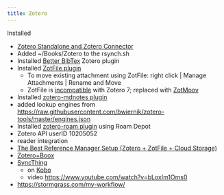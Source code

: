 ```yaml
---
title: Zotero
---
```

Installed
- [Zotero Standalone and Zotero Connector](https://www.researchgate.net/deref/https%3A%2F%2Fwww.zotero.org%2Fdownload%2F)
- Added ~/Books/Zotero to the rsynch.sh
- Installed [Better BibTex](https://retorque.re/zotero-better-bibtex/) Zotero plugin
- Installed [ZotFile plugin](http://zotfile.com/)
	- To move existing attachment using ZotFile: right click | Manage Attachments | Rename and Move
	- ZotFile is [incompatible](https://forums.zotero.org/discussion/116679/zotero-7-and-zotfile) with Zotero 7; replaced with [ZotMoov](https://github.com/wileyyugioh/zotmoov)
- Installed [zotero-mdnotes plugin](https://github.com/argenos/zotero-mdnotes)
- added lookup engines from https://raw.githubusercontent.com/bwiernik/zotero-tools/master/engines.json
- Installed [zotero-roam plugin](https://alix-lahuec.gitbook.io/zotero-roam) using Roam Depot
- Zotero API userID 10205052 
- reader integration
- [The Best Reference Manager Setup (Zotero + ZotFile + Cloud Storage)](https://www.researchgate.net/publication/325828616_Tutorial_The_Best_Reference_Manager_Setup_Zotero_ZotFile_Cloud_Storage)
- [Zotero+Boox](https://www.youtube.com/watch?v=bLoxIm1Oms0)
- [SyncThing](https://syncthing.net/downloads/)
	- on [Kobo](https://anarc.at/hardware/tablet/kobo-clara-hd/)
	- video https://www.youtube.com/watch?v=bLoxIm1Oms0
- https://stormgrass.com/my-workflow/
